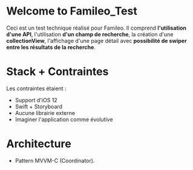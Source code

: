 # Welcome to Famileo_Test

Ceci est un test technique réalisé pour Famileo. Il comprend **l'utilisation d'une API**, l'utilisation **d'un champ de recherche**, la création d'une **collectionView**,  l'affichage d'une page détail avec **possibilité de swiper entre les résultats de la recherche**.


# Stack + Contraintes

Les contraintes étaient : 

 - Support d'iOS 12
 - Swift + Storyboard
 - Aucune librairie externe
 - Imaginer l'application comme évolutive

# Architecture

 - Pattern MVVM-C (Coordinator). 
